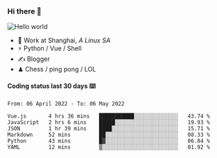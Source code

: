 ### Hi there 👋


<img src="https://github-readme-stats.vercel.app/api?username=XuHandsome&show_icons=true&theme=merko" alt="Hello world">

<br/>

- 🍻  Work at Shanghai, _A Linux SA_
- ⚡  Python / Vue / Shell
- ✍️  Blogger
- ♟  Chess / ping pong / LOL

#### Coding status last 30 days ⌨️

<!--START_SECTION:waka-->

```text
From: 06 April 2022 - To: 06 May 2022

Vue.js       4 hrs 36 mins   ███████████░░░░░░░░░░░░░░   43.74 %
JavaScript   2 hrs 6 mins    █████░░░░░░░░░░░░░░░░░░░░   19.93 %
JSON         1 hr 39 mins    ████░░░░░░░░░░░░░░░░░░░░░   15.71 %
Markdown     52 mins         ██░░░░░░░░░░░░░░░░░░░░░░░   08.33 %
Python       43 mins         █▓░░░░░░░░░░░░░░░░░░░░░░░   06.84 %
YAML         12 mins         ▒░░░░░░░░░░░░░░░░░░░░░░░░   01.92 %
```

<!--END_SECTION:waka-->
